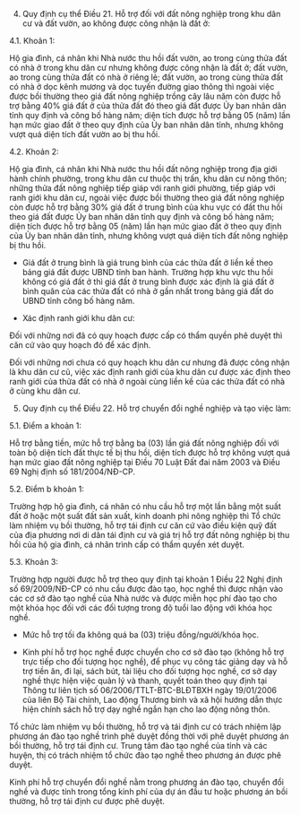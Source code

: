 4. Quy định cụ thể Điều 21. Hỗ trợ đối với đất nông nghiệp trong khu dân cư và đất vườn, ao không được công nhận là đất ở:

4.1. Khoản 1:

Hộ gia đình, cá nhân khi Nhà nước thu hồi đất vườn, ao trong cùng thửa đất có nhà ở trong khu dân cư nhưng không được công nhận là đất ở; đất vườn, ao trong cùng thửa đất có nhà ở riêng lẻ; đất vườn, ao trong cùng thửa đất có nhà ở dọc kênh mương và dọc tuyến đường giao thông thì ngoài việc được bồi thường theo giá đất nông nghiệp trồng cây lâu năm còn được hỗ trợ bằng 40% giá đất ở của thửa đất đó theo giá đất được Ủy ban nhân dân tỉnh quy định và công bố hàng năm; diện tích được hỗ trợ bằng 05 (năm) lần hạn mức giao đất ở theo quy định của Ủy ban nhân dân tỉnh, nhưng không vượt quá diện tích đất vườn ao bị thu hồi.

4.2. Khoản 2:

Hộ gia đình, cá nhân khi Nhà nước thu hồi đất nông nghiệp trong địa giới hành chính phường, trong khu dân cư thuộc thị trấn, khu dân cư nông thôn; những thửa đất nông nghiệp tiếp giáp với ranh giới phường, tiếp giáp với ranh giới khu dân cư, ngoài việc được bồi thường theo giá đất nông nghiệp còn được hỗ trợ bằng 30% giá đất ở trung bình của khu vực có đất thu hồi theo giá đất được Ủy ban nhân dân tỉnh quy định và công bố hàng năm; diện tích được hỗ trợ bằng 05 (năm) lần hạn mức giao đất ở theo quy định của Ủy ban nhân dân tỉnh, nhưng không vượt quá diện tích đất nông nghiệp bị thu hồi.

- Giá đất ở trung bình là giá trung bình của các thửa đất ở liền kề theo bảng giá đất được UBND tỉnh ban hành. Trường hợp khu vực thu hồi không có giá đất ở thì giá đất ở trung bình được xác định là giá đất ở bình quân của các thửa đất có nhà ở gần nhất trong bảng giá đất do UBND tỉnh công bố hàng năm.

- Xác định ranh giới khu dân cư:

Đối với những nơi đã có quy hoạch được cấp có thẩm quyền phê duyệt thì căn cứ vào quy hoạch đó để xác định.

Đối với những nơi chưa có quy hoạch khu dân cư nhưng đã được công nhận là khu dân cư cũ, việc xác định ranh giới của khu dân cư được xác định theo ranh giới của thửa đất có nhà ở ngoài cùng liền kề của các thửa đất có nhà ở cùng khu dân cư.

5. Quy định cụ thể Điều 22. Hỗ trợ chuyển đổi nghề nghiệp và tạo việc làm:

5.1. Điểm a khoản 1:

Hỗ trợ bằng tiền, mức hỗ trợ bằng ba (03) lần giá đất nông nghiệp đối với toàn bộ diện tích đất thực tế bị thu hồi, diện tích được hỗ trợ không vượt quá hạn mức giao đất nông nghiệp tại Điều 70 Luật Đất đai năm 2003 và Điều 69 Nghị định số 181/2004/NĐ-CP.

5.2. Điểm b khoản 1:

Trường hợp hộ gia đình, cá nhân có nhu cầu hỗ trợ một lần bằng một suất đất ở hoặc một suất đất sản xuất, kinh doanh phi nông nghiệp thì Tổ chức làm nhiệm vụ bồi thường, hỗ trợ tái định cư căn cứ vào điều kiện quỹ đất của địa phương nơi di dân tái định cư và giá trị hỗ trợ đất nông nghiệp bị thu hồi của hộ gia đình, cá nhân trình cấp có thẩm quyền xét duyệt.

5.3. Khoản 3:

Trường hợp người được hỗ trợ theo quy định tại khoản 1 Điều 22 Nghị định số 69/2009/NĐ-CP có nhu cầu được đào tạo, học nghề thì được nhận vào các cơ sở đào tạo nghề của Nhà nước và được miễn học phí đào tạo cho một khóa học đối với các đối tượng trong độ tuổi lao động với khóa học nghề.

- Mức hỗ trợ tối đa không quá ba (03) triệu đồng/người/khóa học.

- Kinh phí hỗ trợ học nghề được chuyển cho cơ sở đào tạo (không hỗ trợ trực tiếp cho đối tượng học nghề), để phục vụ công tác giảng dạy và hỗ trợ tiền ăn, đi lại, sách bút, tài liệu cho đối tượng học nghề, cơ sở dạy nghề thực hiện việc quản lý và thanh, quyết toán theo quy định tại Thông tư liên tịch số 06/2006/TTLT-BTC-BLĐTBXH ngày 19/01/2006 của liên Bộ Tài chính, Lao động Thương binh và xã hội hướng dẫn thực hiện chính sách hỗ trợ dạy nghề ngắn hạn cho lao động nông thôn.

Tổ chức làm nhiệm vụ bồi thường, hỗ trợ và tái định cư có trách nhiệm lập phương án đào tạo nghề trình phê duyệt đồng thời với phê duyệt phương án bồi thường, hỗ trợ tái định cư. Trung tâm đào tạo nghề của tỉnh và các huyện, thị có trách nhiệm tổ chức đào tạo nghề theo phương án được phê duyệt.

Kinh phí hỗ trợ chuyển đổi nghề nằm trong phương án đào tạo, chuyển đổi nghề và được tính trong tổng kinh phí của dự án đầu tư hoặc phương án bồi thường, hỗ trợ tái định cư được phê duyệt.